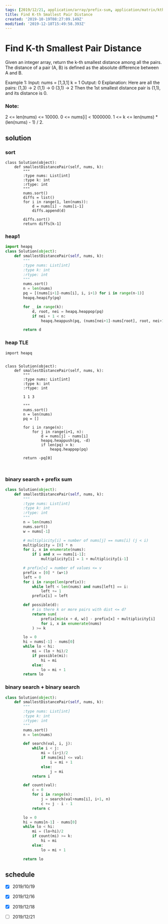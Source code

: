 ```yaml
---
tags: [2019/12/21, application/array/prefix-sum, application/matrix/kth, data structure/queue, leetcode/719, method/search/binary, TODO]
title: Find K-th Smallest Pair Distance
created: '2019-10-19T08:27:09.149Z'
modified: '2019-12-18T15:49:58.393Z'
---
```


# Find K-th Smallest Pair Distance

Given an integer array, return the k-th smallest distance among all the pairs. The distance of a pair (A, B) is defined as the absolute difference between A and B.

Example 1:
Input:
nums = [1,3,1]
k = 1
Output: 0
Explanation:
Here are all the pairs:
(1,3) -> 2
(1,1) -> 0
(3,1) -> 2
Then the 1st smallest distance pair is (1,1), and its distance is 0.

### Note:

2 <= len(nums) <= 10000.
0 <= nums[i] < 1000000.
1 <= k <= len(nums) * (len(nums) - 1) / 2.

## solution


### sort

```
class Solution(object):
    def smallestDistancePair(self, nums, k):
        """
        :type nums: List[int]
        :type k: int
        :rtype: int
        """
        nums.sort()
        diffs = list()
        for i in range(1, len(nums)):
            d = nums[i] - nums[i-1]
            diffs.append(d)

        diffs.sort()
        return diffs[k-1]
```


### heap1

```python
import heapq
class Solution(object):
    def smallestDistancePair(self, nums, k):
        """
        :type nums: List[int]
        :type k: int
        :rtype: int
        """
        nums.sort()
        n = len(nums)
        pq = [(nums[i+1]-nums[i], i, i+1) for i in range(n-1)]
        heapq.heapify(pq)

        for _ in range(k):
            d, root, nei = heapq.heappop(pq)
            if nei + 1 < n:
                heapq.heappush(pq, (nums[nei+1]-nums[root], root, nei+1))

        return d

```

### heap TLE

```
import heapq


class Solution(object):
    def smallestDistancePair(self, nums, k):
        """
        :type nums: List[int]
        :type k: int
        :rtype: int

        1 1 3

        """
        nums.sort()
        n = len(nums)
        pq = []

        for i in range(n):
            for j in range(i+1, n):
                d = nums[j] - nums[i]
                heapq.heappush(pq, -d)
                if len(pq) > k:
                    heapq.heappop(pq)

        return -pq[0]



```


### binary search + prefix sum

```python
class Solution(object):
    def smallestDistancePair(self, nums, k):
        """
        :type nums: List[int]
        :type k: int
        :rtype: int
        """
        n = len(nums)
        nums.sort()
        w = nums[-1]

        # multiplicity[i] = number of nums[j] == nums[i] (j < i)
        multiplicity = [0] * n
        for i, x in enumerate(nums):
            if i and x == nums[i-1]:
                multiplicity[i] = 1 + multiplicity[i-1]

        # prefix[v] = number of values <= v
        prefix = [0] * (w+1)
        left = 0
        for i in range(len(prefix)):
            while left < len(nums) and nums[left] == i:
                left += 1
            prefix[i] = left

        def possible(d):
            # is there k or more pairs with dist <= d?
            return sum(
                prefix[min(x + d, w)] - prefix[x] + multiplicity[i]
                for i, x in enumerate(nums)
            ) >= k

        lo = 0
        hi = nums[-1] - nums[0]
        while lo < hi:
            mi = (lo + hi)/2
            if possible(mi):
                hi = mi
            else:
                lo = mi + 1
        return lo
```

### binary search + binary search

```python
class Solution(object):
    def smallestDistancePair(self, nums, k):
        """
        :type nums: List[int]
        :type k: int
        :rtype: int
        """
        nums.sort()
        n = len(nums)

        def search(val, i, j):
            while i < j:
                mi = (i+j)/2
                if nums[mi] <= val:
                    i = mi + 1
                else:
                    j = mi
            return i

        def count(val):
            c = 0
            for i in range(n):
                j = search(val+nums[i], i+1, n)
                c += j - i - 1
            return c

        lo = 0
        hi = nums[n-1] - nums[0]
        while lo < hi:
            mi = (lo+hi)/2
            if count(mi) >= k:
                hi = mi
            else:
                lo = mi + 1

        return lo
```

## schedule

* [x] 2019/10/19
* [x] 2019/12/16
* [x] 2019/12/18
* [ ] 2019/12/21


